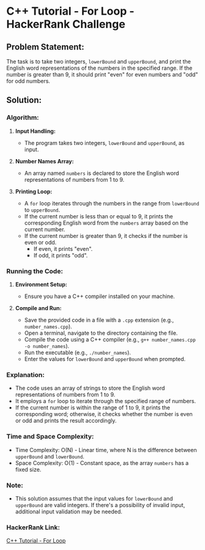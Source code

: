 # C++ Tutorial - For Loop - HackerRank Challenge

## Problem Statement:

The task is to take two integers, `lowerBound` and `upperBound`, and print the English word representations of the numbers in the specified range. If the number is greater than 9, it should print "even" for even numbers and "odd" for odd numbers.

## Solution:

### Algorithm:

1. **Input Handling:**
   - The program takes two integers, `lowerBound` and `upperBound`, as input.

2. **Number Names Array:**
   - An array named `numbers` is declared to store the English word representations of numbers from 1 to 9.

3. **Printing Loop:**
   - A `for` loop iterates through the numbers in the range from `lowerBound` to `upperBound`.
   - If the current number is less than or equal to 9, it prints the corresponding English word from the `numbers` array based on the current number.
   - If the current number is greater than 9, it checks if the number is even or odd.
     - If even, it prints "even".
     - If odd, it prints "odd".

### Running the Code:

1. **Environment Setup:**
   - Ensure you have a C++ compiler installed on your machine.

2. **Compile and Run:**
   - Save the provided code in a file with a `.cpp` extension (e.g., `number_names.cpp`).
   - Open a terminal, navigate to the directory containing the file.
   - Compile the code using a C++ compiler (e.g., `g++ number_names.cpp -o number_names`).
   - Run the executable (e.g., `./number_names`).
   - Enter the values for `lowerBound` and `upperBound` when prompted.

### Explanation:

- The code uses an array of strings to store the English word representations of numbers from 1 to 9.
- It employs a `for` loop to iterate through the specified range of numbers.
- If the current number is within the range of 1 to 9, it prints the corresponding word; otherwise, it checks whether the number is even or odd and prints the result accordingly.

### Time and Space Complexity:

- Time Complexity: O(N) - Linear time, where N is the difference between `upperBound` and `lowerBound`.
- Space Complexity: O(1) - Constant space, as the array `numbers` has a fixed size.

### Note:

- This solution assumes that the input values for `lowerBound` and `upperBound` are valid integers. If there's a possibility of invalid input, additional input validation may be needed.

### HackerRank Link:

[C++ Tutorial - For Loop](https://www.hackerrank.com/challenges/c-tutorial-for-loop/problem)
